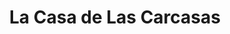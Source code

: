 ---
title: "La Casa de Las Carcasas"
url: /madrid/la-casa-de-las-carcasas-calle-preciados/
shop: Handy
---